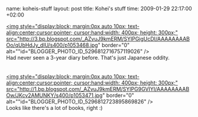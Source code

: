 name: koheis-stuff
layout: post
title: Kohei's stuff
time: 2009-01-29 22:17:00 +02:00

<a href="http://3.bp.blogspot.com/_AZvuJ9kmERM/SYIPGigUcDI/AAAAAAAABOo/qUbHdJy_dIU/s1600-h/p1053468.jpg"><img style="display:block; margin:0px auto 10px; text-align:center;cursor:pointer; cursor:hand;width: 400px; height: 300px;" src="http://3.bp.blogspot.com/_AZvuJ9kmERM/SYIPGigUcDI/AAAAAAAABOo/qUbHdJy_dIU/s400/p1053468.jpg" border="0" alt=""id="BLOGGER_PHOTO_ID_5296812716757119026" /></a><br />Had never seen a 3-year diary before. That's just Japanese oddity.<br /><br /><br /><a href="http://1.bp.blogspot.com/_AZvuJ9kmERM/SYIPG9GVIYI/AAAAAAAABOw/JKcv2AMUNKY/s1600-h/p1053471.jpg"><img style="display:block; margin:0px auto 10px; text-align:center;cursor:pointer; cursor:hand;width: 400px; height: 300px;" src="http://1.bp.blogspot.com/_AZvuJ9kmERM/SYIPG9GVIYI/AAAAAAAABOw/JKcv2AMUNKY/s400/p1053471.jpg" border="0" alt=""id="BLOGGER_PHOTO_ID_5296812723895869826" /></a><br />Looks like there's a lot of books, right :)
